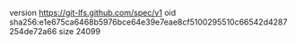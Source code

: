 version https://git-lfs.github.com/spec/v1
oid sha256:e1e675ca6468b5976bce64e39e7eae8cf5100295510c66542d4287254de72a66
size 24099
